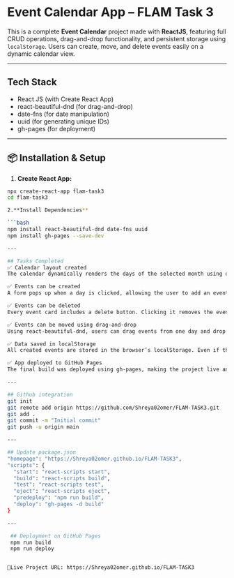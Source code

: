 # Event Calendar App – FLAM Task 3

This is a complete **Event Calendar** project made with **ReactJS**, featuring full CRUD operations, drag-and-drop functionality, and persistent storage using `localStorage`. Users can create, move, and delete events easily on a dynamic calendar view.

---

## Tech Stack

- React JS (with Create React App)
- react-beautiful-dnd (for drag-and-drop)
- date-fns (for date manipulation)
- uuid (for generating unique IDs)
- gh-pages (for deployment)

---

## 📦 Installation & Setup

1. **Create React App:**

```bash
npx create-react-app flam-task3
cd flam-task3

2.**Install Dependencies**

```bash
npm install react-beautiful-dnd date-fns uuid
npm install gh-pages --save-dev

---

## Tasks Completed
✅ Calendar layout created
The calendar dynamically renders the days of the selected month using date-fns. Each day is clickable and interactive.

✅ Events can be created
A form pops up when a day is clicked, allowing the user to add an event with a title and description. Each event is saved with a unique ID.

✅ Events can be deleted
Every event card includes a delete button. Clicking it removes the event from the calendar and updates the localStorage.

✅ Events can be moved using drag-and-drop
Using react-beautiful-dnd, users can drag events from one day and drop them onto another. The UI updates in real-time and reflects the new date.

✅ Data saved in localStorage
All created events are stored in the browser’s localStorage. Even if the user refreshes or closes the tab, the events remain.

✅ App deployed to GitHub Pages
The final build was deployed using gh-pages, making the project live and accessible via a public URL.

---

## Github integration
git init
git remote add origin https://github.com/Shreya02omer/FLAM-TASK3.git
git add .
git commit -m "Initial commit"
git push -u origin main

---

## Update package.json
"homepage": "https://Shreya02omer.github.io/FLAM-TASK3",
"scripts": {
  "start": "react-scripts start",
  "build": "react-scripts build",
  "test": "react-scripts test",
  "eject": "react-scripts eject",
  "predeploy": "npm run build",
  "deploy": "gh-pages -d build"
}

---

 ## Deployment on GitHub Pages
 npm run build
 npm run deploy


📍Live Project URL: https://Shreya02omer.github.io/FLAM-TASK3

